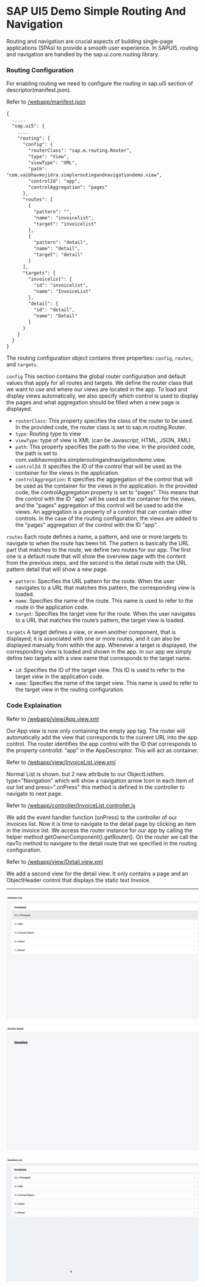 # SAP UI5 Demo Simple Routing And Navigation

Routing and navigation are crucial aspects of building single-page applications (SPAs) to provide a smooth user experience. In SAPUI5, routing and navigation are handled by the sap.ui.core.routing library.


### Routing Configuration

For enabling routing we need to configure the routing in sap.ui5 section of descriptor(manifest.json).

Refer to [/webapp/manifest.json](https://github.com/VaibhavMojidra/SAP-UI5---Demo-Simple-Routing-And-Navigation/blob/master/webapp/manifest.json "manifest.json")

```
{
  .....
  "sap.ui5": {
    ....
    "routing": {
      "config": {
        "routerClass": "sap.m.routing.Router",
        "type": "View",
        "viewType": "XML",
        "path": "com.vaibhavmojidra.simpleroutingandnavigationdemo.view",
        "controlId": "app",
        "controlAggregation": "pages"
      },
      "routes": [
        {
          "pattern": "",
          "name": "invoicelist",
          "target": "invoicelist"
        },
        {
          "pattern": "detail",
          "name": "detail",
          "target": "detail"
        }
      ],
      "targets": {
        "invoicelist": {
          "id": "invoicelist",
          "name": "InvoiceList"
        },
        "detail": {
          "id": "detail",
          "name": "Detail"
        }
      }
    }
  }
}

```

The routing configuration object contains three properties: `config`, `routes`, and `targets`.

`config` This section contains the global router configuration and default values that apply for all routes and targets. We define the router class that we want to use and where our views are located in the app. To load and display views automatically, we also specify which control is used to display the pages and what aggregation should be filled when a new page is displayed.

* `routerClass`: This property specifies the class of the router to be used. In the provided code, the router class is set to sap.m.routing.Router.
* `type`: Routing type to view
* `viewType`: type of view is XML (can be Javascript, HTML, JSON, XML)
* `path`: This property specifies the path to the view. In the provided code, the path is set to com.vaibhavmojidra.simpleroutingandnavigationdemo.view.
* `controlId`: It specifies the ID of the control that will be used as the container for the views in the application.
* `controlAggregation`: It specifies the aggregation of the control that will be used as the container for the views in the application. In the provided code, the controlAggregation property is set to "pages". This means that the control with the ID "app" will be used as the container for the views, and the "pages" aggregation of this control will be used to add the views. An aggregation is a property of a control that can contain other controls. In the case of the routing configuration, the views are added to the "pages" aggregation of the control with the ID "app".

`routes` Each route defines a name, a pattern, and one or more targets to navigate to when the route has been hit. The pattern is basically the URL part that matches to the route, we define two routes for our app. The first one is a default route that will show the overview page with the content from the previous steps, and the second is the detail route with the URL pattern detail that will show a new page.
* `pattern`: Specifies the URL pattern for the route. When the user navigates to a URL that matches this pattern, the corresponding view is loaded.
* `name`: Specifies the name of the route. This name is used to refer to the route in the application code.
* `target`: Specifies the target view for the route. When the user navigates to a URL that matches the route’s pattern, the target view is loaded.

`targets` A target defines a view, or even another component, that is displayed; it is associated with one or more routes, and it can also be displayed manually from within the app. Whenever a target is displayed, the corresponding view is loaded and shown in the app. In our app we simply define two targets with a view name that corresponds to the target name.
* `id`: Specifies the ID of the target view. This ID is used to refer to the target view in the application code.
* `name`: Specifies the name of the target view. This name is used to refer to the target view in the routing configuration.


### Code Explaination

Refer to [/webapp/view/App.view.xml](https://github.com/VaibhavMojidra/SAP-UI5---Demo-Simple-Routing-And-Navigation/blob/master/webapp/view/App.view.xml "App.view.xml")

Our App view is now only containing the empty app tag. The router will automatically add the view that corresponds to the current URL into the app control. The router identifies the app control with the ID that corresponds to the property controlId: “app” in the AppDescriptor. This will act as container.

Refer to [/webapp/view/InvoiceList.view.xml](https://github.com/VaibhavMojidra/SAP-UI5---Demo-Simple-Routing-And-Navigation/blob/master/webapp/view/InvoiceList.view.xml "InvoiceList.view.xml")

Normal List is shown. but 2 new attribute to our ObjectListItem. type="Navigation" which will show a navigation arrow Icon in each Item of our list and  press=".onPress" this method is defined in the controller to navigate to next page.

Refer to [/webapp/controller/InvoiceList.controller.js](https://github.com/VaibhavMojidra/SAP-UI5---Demo-Simple-Routing-And-Navigation/blob/master/webapp/controller/InvoiceList.controller.js "InvoiceList.controller.js")

We add the event handler function (onPress) to the controller of our invoices list. Now it is time to navigate to the detail page by clicking an item in the invoice list. We access the router instance for our app by calling the helper method getOwnerComponent().getRouter(). On the router we call the navTo method to navigate to the detail route that we specified in the routing configuration.

Refer to [/webapp/view/Detail.view.xml](https://github.com/VaibhavMojidra/SAP-UI5---Demo-Simple-Routing-And-Navigation/blob/master/webapp/view/Detail.view.xml "Detail.view.xml")

We add a second view for the detail view. It only contains a page and an ObjectHeader control that displays the static text Invoice.

----

[![Vaibhav Mojidra - 1.jpeg](https://raw.githubusercontent.com/VaibhavMojidra/SAP-UI5---Demo-Simple-Routing-And-Navigation/master/screenshot/1.jpeg "Vaibhav Mojidra")](https://vaibhavmojidra.github.io/site/)

[![Vaibhav Mojidra - 2.jpeg](https://raw.githubusercontent.com/VaibhavMojidra/SAP-UI5---Demo-Simple-Routing-And-Navigation/master/screenshot/2.jpeg "Vaibhav Mojidra")](https://vaibhavmojidra.github.io/site/)

[![Vaibhav Mojidra - 3.gif](https://raw.githubusercontent.com/VaibhavMojidra/SAP-UI5---Demo-Simple-Routing-And-Navigation/master/screenshot/3.gif "Vaibhav Mojidra")](https://vaibhavmojidra.github.io/site/)